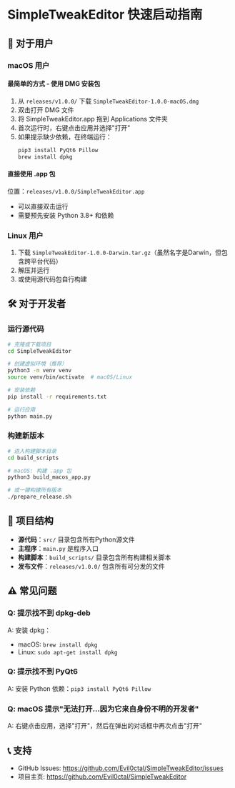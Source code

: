 # SimpleTweakEditor 快速启动指南

## 🚀 对于用户

### macOS 用户

#### 最简单的方式 - 使用 DMG 安装包
1. 从 `releases/v1.0.0/` 下载 `SimpleTweakEditor-1.0.0-macOS.dmg`
2. 双击打开 DMG 文件
3. 将 SimpleTweakEditor.app 拖到 Applications 文件夹
4. 首次运行时，右键点击应用并选择"打开"
5. 如果提示缺少依赖，在终端运行：
   ```bash
   pip3 install PyQt6 Pillow
   brew install dpkg
   ```

#### 直接使用 .app 包
位置：`releases/v1.0.0/SimpleTweakEditor.app`
- 可以直接双击运行
- 需要预先安装 Python 3.8+ 和依赖

### Linux 用户
1. 下载 `SimpleTweakEditor-1.0.0-Darwin.tar.gz`（虽然名字是Darwin，但包含跨平台代码）
2. 解压并运行
3. 或使用源代码包自行构建

## 🛠️ 对于开发者

### 运行源代码
```bash
# 克隆或下载项目
cd SimpleTweakEditor

# 创建虚拟环境（推荐）
python3 -m venv venv
source venv/bin/activate  # macOS/Linux

# 安装依赖
pip install -r requirements.txt

# 运行应用
python main.py
```

### 构建新版本
```bash
# 进入构建脚本目录
cd build_scripts

# macOS: 构建 .app 包
python3 build_macos_app.py

# 或一键构建所有版本
./prepare_release.sh
```

## 📁 项目结构

- **源代码**：`src/` 目录包含所有Python源文件
- **主程序**：`main.py` 是程序入口
- **构建脚本**：`build_scripts/` 目录包含所有构建相关脚本
- **发布文件**：`releases/v1.0.0/` 包含所有可分发的文件

## ⚠️ 常见问题

### Q: 提示找不到 dpkg-deb
A: 安装 dpkg：
- macOS: `brew install dpkg`
- Linux: `sudo apt-get install dpkg`

### Q: 提示找不到 PyQt6
A: 安装 Python 依赖：`pip3 install PyQt6 Pillow`

### Q: macOS 提示"无法打开...因为它来自身份不明的开发者"
A: 右键点击应用，选择"打开"，然后在弹出的对话框中再次点击"打开"

## 📞 支持

- GitHub Issues: https://github.com/Evil0ctal/SimpleTweakEditor/issues
- 项目主页: https://github.com/Evil0ctal/SimpleTweakEditor